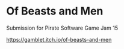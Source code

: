 # Of Beasts and Men
Submission for Pirate Software Game Jam 15

https://gamblet.itch.io/of-beasts-and-men
